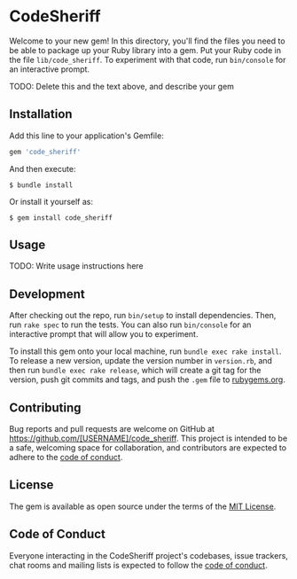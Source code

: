 # CodeSheriff

Welcome to your new gem! In this directory, you'll find the files you need to be able to package up your Ruby library into a gem. Put your Ruby code in the file `lib/code_sheriff`. To experiment with that code, run `bin/console` for an interactive prompt.

TODO: Delete this and the text above, and describe your gem

## Installation

Add this line to your application's Gemfile:

```ruby
gem 'code_sheriff'
```

And then execute:

    $ bundle install

Or install it yourself as:

    $ gem install code_sheriff

## Usage

TODO: Write usage instructions here

## Development

After checking out the repo, run `bin/setup` to install dependencies. Then, run `rake spec` to run the tests. You can also run `bin/console` for an interactive prompt that will allow you to experiment.

To install this gem onto your local machine, run `bundle exec rake install`. To release a new version, update the version number in `version.rb`, and then run `bundle exec rake release`, which will create a git tag for the version, push git commits and tags, and push the `.gem` file to [rubygems.org](https://rubygems.org).

## Contributing

Bug reports and pull requests are welcome on GitHub at https://github.com/[USERNAME]/code_sheriff. This project is intended to be a safe, welcoming space for collaboration, and contributors are expected to adhere to the [code of conduct](https://github.com/[USERNAME]/code_sheriff/blob/master/CODE_OF_CONDUCT.md).


## License

The gem is available as open source under the terms of the [MIT License](https://opensource.org/licenses/MIT).

## Code of Conduct

Everyone interacting in the CodeSheriff project's codebases, issue trackers, chat rooms and mailing lists is expected to follow the [code of conduct](https://github.com/[USERNAME]/code_sheriff/blob/master/CODE_OF_CONDUCT.md).
